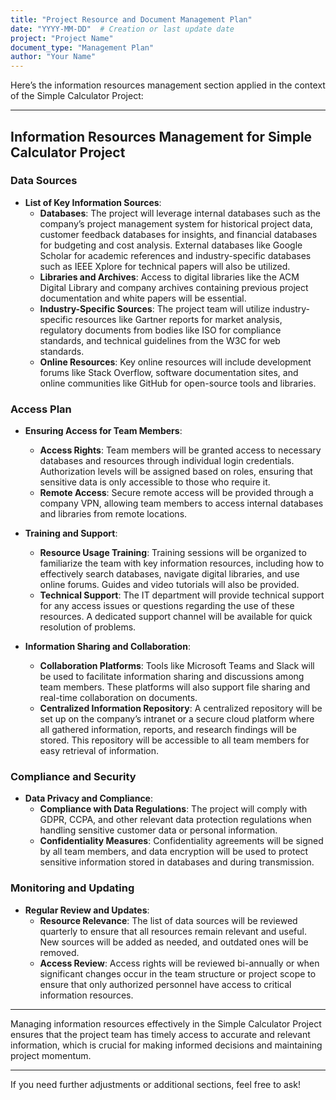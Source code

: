 ```yaml
---
title: "Project Resource and Document Management Plan"
date: "YYYY-MM-DD"  # Creation or last update date
project: "Project Name"
document_type: "Management Plan"
author: "Your Name"
---
```

Here’s the information resources management section applied in the context of the Simple Calculator Project:

---

## Information Resources Management for Simple Calculator Project

### Data Sources
- **List of Key Information Sources**:
  - **Databases**: The project will leverage internal databases such as the company’s project management system for historical project data, customer feedback databases for insights, and financial databases for budgeting and cost analysis. External databases like Google Scholar for academic references and industry-specific databases such as IEEE Xplore for technical papers will also be utilized.
  - **Libraries and Archives**: Access to digital libraries like the ACM Digital Library and company archives containing previous project documentation and white papers will be essential.
  - **Industry-Specific Sources**: The project team will utilize industry-specific resources like Gartner reports for market analysis, regulatory documents from bodies like ISO for compliance standards, and technical guidelines from the W3C for web standards.
  - **Online Resources**: Key online resources will include development forums like Stack Overflow, software documentation sites, and online communities like GitHub for open-source tools and libraries.

### Access Plan
- **Ensuring Access for Team Members**:
  - **Access Rights**: Team members will be granted access to necessary databases and resources through individual login credentials. Authorization levels will be assigned based on roles, ensuring that sensitive data is only accessible to those who require it.
  - **Remote Access**: Secure remote access will be provided through a company VPN, allowing team members to access internal databases and libraries from remote locations.

- **Training and Support**:
  - **Resource Usage Training**: Training sessions will be organized to familiarize the team with key information resources, including how to effectively search databases, navigate digital libraries, and use online forums. Guides and video tutorials will also be provided.
  - **Technical Support**: The IT department will provide technical support for any access issues or questions regarding the use of these resources. A dedicated support channel will be available for quick resolution of problems.

- **Information Sharing and Collaboration**:
  - **Collaboration Platforms**: Tools like Microsoft Teams and Slack will be used to facilitate information sharing and discussions among team members. These platforms will also support file sharing and real-time collaboration on documents.
  - **Centralized Information Repository**: A centralized repository will be set up on the company’s intranet or a secure cloud platform where all gathered information, reports, and research findings will be stored. This repository will be accessible to all team members for easy retrieval of information.

### Compliance and Security
- **Data Privacy and Compliance**:
  - **Compliance with Data Regulations**: The project will comply with GDPR, CCPA, and other relevant data protection regulations when handling sensitive customer data or personal information.
  - **Confidentiality Measures**: Confidentiality agreements will be signed by all team members, and data encryption will be used to protect sensitive information stored in databases and during transmission.

### Monitoring and Updating
- **Regular Review and Updates**:
  - **Resource Relevance**: The list of data sources will be reviewed quarterly to ensure that all resources remain relevant and useful. New sources will be added as needed, and outdated ones will be removed.
  - **Access Review**: Access rights will be reviewed bi-annually or when significant changes occur in the team structure or project scope to ensure that only authorized personnel have access to critical information resources.

---

Managing information resources effectively in the Simple Calculator Project ensures that the project team has timely access to accurate and relevant information, which is crucial for making informed decisions and maintaining project momentum.

--- 

If you need further adjustments or additional sections, feel free to ask!